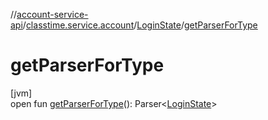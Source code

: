 //[account-service-api](../../../index.md)/[classtime.service.account](../index.md)/[LoginState](index.md)/[getParserForType](get-parser-for-type.md)

# getParserForType

[jvm]\
open fun [getParserForType](get-parser-for-type.md)(): Parser&lt;[LoginState](index.md)&gt;

